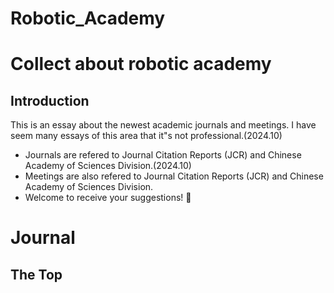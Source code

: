# Robotic_Academy
# Collect about robotic academy 
## Introduction
This is an essay about the newest academic journals and meetings. I have seem many essays of this area that it"s not professional.(2024.10)
+  Journals are refered to Journal Citation Reports (JCR) and Chinese Academy of Sciences Division.(2024.10)
+  Meetings are also refered to Journal Citation Reports (JCR) and Chinese Academy of Sciences Division.
+  Welcome to receive your suggestions! :hear_no_evil: 

# Journal
## The Top



